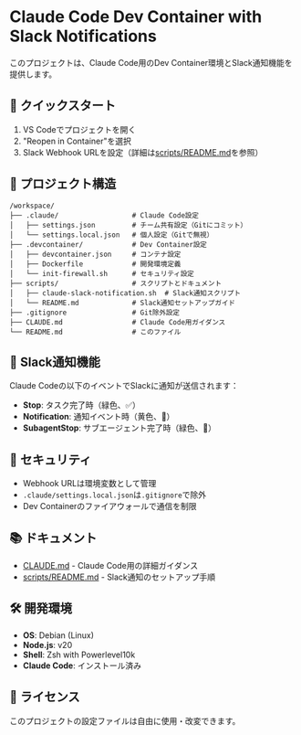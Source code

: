 # Claude Code Dev Container with Slack Notifications

このプロジェクトは、Claude Code用のDev Container環境とSlack通知機能を提供します。

## 🚀 クイックスタート

1. VS Codeでプロジェクトを開く
2. "Reopen in Container"を選択
3. Slack Webhook URLを設定（詳細は[scripts/README.md](scripts/README.md)を参照）

## 📁 プロジェクト構造

```
/workspace/
├── .claude/                  # Claude Code設定
│   ├── settings.json         # チーム共有設定（Gitにコミット）
│   └── settings.local.json   # 個人設定（Gitで無視）
├── .devcontainer/            # Dev Container設定
│   ├── devcontainer.json     # コンテナ設定
│   ├── Dockerfile            # 開発環境定義
│   └── init-firewall.sh      # セキュリティ設定
├── scripts/                  # スクリプトとドキュメント
│   ├── claude-slack-notification.sh  # Slack通知スクリプト
│   └── README.md             # Slack通知セットアップガイド
├── .gitignore                # Git除外設定
├── CLAUDE.md                 # Claude Code用ガイダンス
└── README.md                 # このファイル
```

## 🔔 Slack通知機能

Claude Codeの以下のイベントでSlackに通知が送信されます：

- **Stop**: タスク完了時（緑色、✅）
- **Notification**: 通知イベント時（黄色、🔔）
- **SubagentStop**: サブエージェント完了時（緑色、🤖）

## 🔐 セキュリティ

- Webhook URLは環境変数として管理
- `.claude/settings.local.json`は`.gitignore`で除外
- Dev Containerのファイアウォールで通信を制限

## 📚 ドキュメント

- [CLAUDE.md](CLAUDE.md) - Claude Code用の詳細ガイダンス
- [scripts/README.md](scripts/README.md) - Slack通知のセットアップ手順

## 🛠️ 開発環境

- **OS**: Debian (Linux)
- **Node.js**: v20
- **Shell**: Zsh with Powerlevel10k
- **Claude Code**: インストール済み

## 📝 ライセンス

このプロジェクトの設定ファイルは自由に使用・改変できます。
